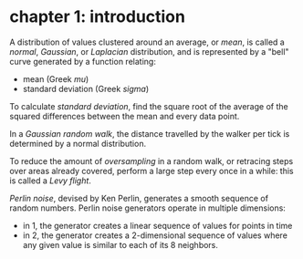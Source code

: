 # chapter 1: introduction
A distribution of values clustered around an average, or *mean*, is called a *normal*, *Gaussian*, or *Laplacian*
distribution, and is represented by a "bell" curve generated by a function relating:

  * mean (Greek *mu*)
  * standard deviation (Greek *sigma*)

To calculate *standard deviation*, find the square root of the average of the squared differences between the mean and
every data point.

In a *Gaussian random walk*, the distance travelled by the walker per tick is determined by a normal distribution.

To reduce the amount of *oversampling* in a random walk, or retracing steps over areas already covered, perform a large
step every once in a while: this is called a *Levy flight*.

*Perlin noise*, devised by Ken Perlin, generates a smooth sequence of random numbers. Perlin noise generators operate
in multiple dimensions:

  * in 1, the generator creates a linear sequence of values for points in time
  * in 2, the generator creates a 2-dimensional sequence of values where any given value is similar to each of its 8
    neighbors.

